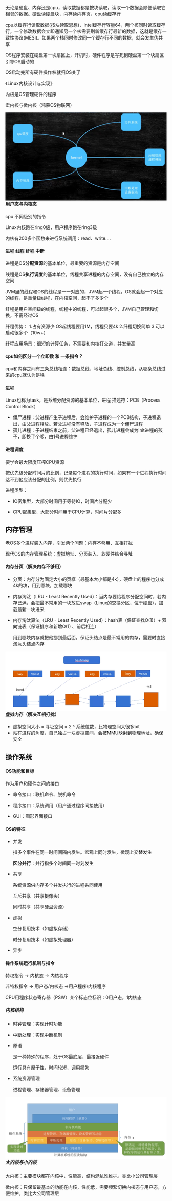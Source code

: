 无论是硬盘、内存还是cpu，读取数据都是按块读取，读取一个数据会顺便读取它相邻的数据。硬盘读硬盘块，内存读内存页，cpu读缓存行

cpu以缓存行读取数据(按块读取思想)，intel缓存行容量64，两个核同时读取缓存行，一个修改数据会立即通知另一个核需要刷新缓存行最新的数据，这就是缓存一致性协议(MESI)。如果两个核同时修改同一个缓存行不同的数据，就会发生伪共享

OS程序安装在硬盘第一块扇区上，开机时，硬件程序是写死到硬盘第一个块扇区引导OS启动的

OS启动完所有硬件操作权就归OS关了

《Linux内核设计与实现》

内核是OS管理硬件的程序

宏内核与微内核（鸿蒙OS物联网）

<img src=".\pic\内核管理模型.png" style="zoom:80%; float: left"/>

#### 用户态与内核态

cpu 不同级别的指令

Linux内核跑在ring0级，用户程序跑在ring3级

内核有200多个函数来进行系统调用：read、write....

#### 进程 线程 纤程 中断

进程是OS**分配资源**的基本单位，最重要的资源是内存空间

线程是OS**执行调度**的基本单位，线程共享进程的内存空间，没有自己独立的内存空间

JVM里的线程和OS的线程是一一对应的，JVM起一个线程，OS就会起一个对应的线程，是重量级线程，在内核空间，起不了多少个

纤程是用户空间级的线程，线程中的线程，可以起很多个，JVM自己管理和切换，不需经过OS

纤程优势：
1.占有资源少 OS起线程要用1M，线程只要4k
2.纤程切换简单
3.可以启动很多个（10w+）

纤程应用场景：很短的计算任务，不需要和内核打交道，并发量高

#### cpu如何区分一个立即数 和 一条指令？

cpu和内存之间有三条总线相连：数据总线、地址总线、控制总线，从哪条总线过来的cpu就认为是啥

#### 进程

Linux也称为task，是系统分配资源的基本单位，进程 描述符：PCB（Process Control Block）

- 僵尸进程：父进程产生子进程后，会维护子进程的一个PCB结构，子进程退出，由父进程释放。若父进程没有释放，子进程成为一个僵尸进程
- 孤儿进程：子进程结束之前，父进程已经退出，孤儿进程会成为init进程的孩子，即换了个爹，由1号进程维护

#### 进程调度

要学会最大限度压榨CPU资源

按优先级分配时间片的比例，记录每个进程的执行时间，如果有一个进程执行时间达不到他应该分配的比例，则优先执行

进程类型：

- IO密集型，大部分时间用于等待IO，时间片分配少

- CPU密集型，大部分时间用于CPU计算，时间片分配多







## 内存管理

老OS多个进程装入内存，引发两个问题：内存不够用、互相打扰

现代OS的内存管理系统：虚拟地址、分页装入、软硬件结合寻址

#### 内存分页（解决内存不够用）

- 分页：内存分为固定大小的页框（最基本大小都是4k），硬盘上的程序也分成4k的块，用到哪块，加载哪块

- 内存淘汰（LRU - Least Recently Used）：当内存要给程序分配空间时，若内存已满，会把最不常用的一块放进swap（Linux的交换分区，位于硬盘），加载最新一块进来

- 内存淘汰算法（LRU - Least Recently Used）：hash表（保证查找O(1)）+ 双向链表（保证排序和新增O(1) 、前后相连）

  用到哪块内存就把他挪到最后面，保证头结点是最不常用的内存，需要时直接淘汰头结点内存

<img src=".\pic\LRU算法结构.png" style="zoom:80%; float: left"/>

#### 虚拟内存（解决互相打扰）

- 虚拟空间大小 = 寻址空间 = 2 ^ 系统位数，比物理空间大很多bit
- 站在进程的角度，自己独占一块虚拟空间，会被MMU映射到物理地址，确保安全







## 操作系统

#### OS功能和目标

作为用户和硬件之间的接口

- 命令接口：联机命令、脱机命令

- 程序接口：系统调用（用户通过程序间接使用）

- GUI：图形界面接口



#### OS的特征

- 并发

  指多个事件在同一时间间隔内发生。宏观上同时发生，微观上交替发生

  **区分并行**：并行指多个时间同一时刻发生

- 共享

  系统资源供内存多个并发执行的进程共同使用  

  互斥共享（共享摄像头）

  同时共享（共享硬盘资源）

- 虚拟

  空分复用技术（如虚拟存储）

  时分复用技术（如虚拟处理器）

- 异步

  

#### 操作系统运行机制与指令

特权指令 -> 内核态 -> 内核程序

非特权指令 -> 用户态/内核态 ->用户程序/内核程序

CPU用程序状态寄存器（PSW）某个标志位标识：0用户态，1内核态

##### 内核结构

- 时钟管理：实现计时功能

- 中断处理：实现中断机制

- 原语

  是一种特殊的程序，处于OS最底层，最接近硬件

  运行具有原子性，时间较短，调用频繁

- 系统资源管理

  进程管理、存储器管理、设备管理

<img src=".\pic\内核结构.png" style="zoom: 80%; float:left" />

##### 大内核与小内核

大内核：主要模块都在内核中，性能高，结构混乱难维护。类比小公司管理层

微内核：只保留最基本的功能在内核，性能低，需要频繁切换内核态与用户态，方便维护。类比大公司管理层